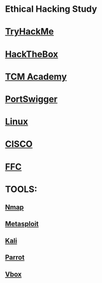 # Ethical Hacking Study
# [TryHackMe](https://tryhackme.com)
# [HackTheBox](https://academy.hackthebox.com/login)
# [TCM Academy](https://academy.tcm-sec.com/courses)
# [PortSwigger](https://portswigger.net/web-security)
# [Linux](https://www.linux.org/)
# [CISCO](https://www.netacad.com/courses/cybersecurity)
# [FFC](https://www.freecodecamp.org/learn/information-security/)
# TOOLS:
## [Nmap](https://nmap.org/)
## [Metasploit](https://www.metasploit.com/get-started)
## [Kali](https://www.kali.org/get-kali/)
## [Parrot](https://www.parrotsec.org/)
## [Vbox]()


